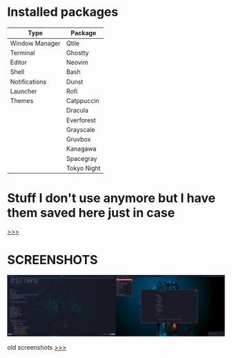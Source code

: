 # Installed packages
| Type           | Package     |
|----------------|-------------|
| Window Manager | Qtile       |
| Terminal       | Ghostty     |
| Editor         | Neovim      |
| Shell          | Bash        |
| Notifications  | Dunst       |
| Launcher       | Rofi        |
| Themes         | Catppuccin  |
|                | Dracula     |
|                | Everforest  |
|                | Grayscale   |
|                | Gruvbox     |
|                | Kanagawa    |
|                | Spacegray   |
|                | Tokyo Night |

# Stuff I don't use anymore but I have them saved here just in case

[>>>](https://github.com/ch1ebak/dotfiles/tree/main/backups)

# SCREENSHOTS

![img](https://raw.githubusercontent.com/ch1ebak/dotfiles/main/screenshots/tokyonight.png)

old screenshots [>>>](https://github.com/ch1ebak/dotfiles/tree/main/screenshots)

